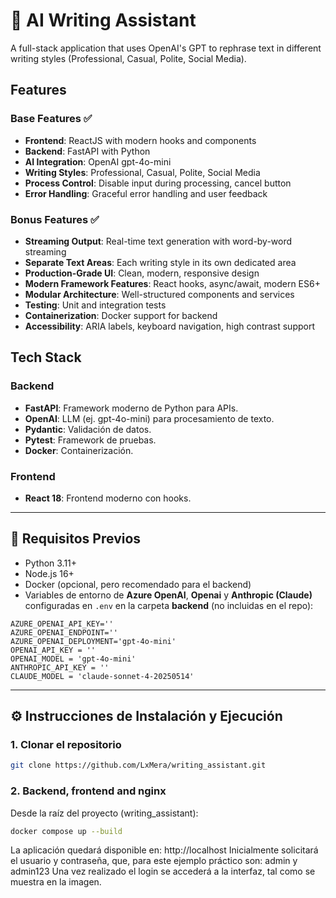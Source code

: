 # 📝 AI Writing Assistant

A full-stack application that uses OpenAI's GPT to rephrase text in different writing styles (Professional, Casual, Polite, Social Media).

## Features

### Base Features ✅
- **Frontend**: ReactJS with modern hooks and components
- **Backend**: FastAPI with Python
- **AI Integration**: OpenAI gpt-4o-mini
- **Writing Styles**: Professional, Casual, Polite, Social Media
- **Process Control**: Disable input during processing, cancel button
- **Error Handling**: Graceful error handling and user feedback

### Bonus Features ✅
- **Streaming Output**: Real-time text generation with word-by-word streaming
- **Separate Text Areas**: Each writing style in its own dedicated area
- **Production-Grade UI**: Clean, modern, responsive design
- **Modern Framework Features**: React hooks, async/await, modern ES6+
- **Modular Architecture**: Well-structured components and services
- **Testing**: Unit and integration tests
- **Containerization**: Docker support for backend
- **Accessibility**: ARIA labels, keyboard navigation, high contrast support

## Tech Stack

### Backend
- **FastAPI**: Framework moderno de Python para APIs.
- **OpenAI**: LLM (ej. gpt-4o-mini) para procesamiento de texto.
- **Pydantic**: Validación de datos.
- **Pytest**: Framework de pruebas.
- **Docker**: Containerización.

### Frontend
- **React 18**: Frontend moderno con hooks.

---

## 🔧 Requisitos Previos
- Python 3.11+  
- Node.js 16+  
- Docker (opcional, pero recomendado para el backend)  
- Variables de entorno de **Azure OpenAI**, **Openai** y **Anthropic (Claude)** configuradas en `.env` en la carpeta **backend** (no incluidas en el repo):

```env
AZURE_OPENAI_API_KEY=''
AZURE_OPENAI_ENDPOINT=''
AZURE_OPENAI_DEPLOYMENT='gpt-4o-mini'
OPENAI_API_KEY = ''
OPENAI_MODEL = 'gpt-4o-mini'
ANTHROPIC_API_KEY = ''
CLAUDE_MODEL = 'claude-sonnet-4-20250514'
```

---

## ⚙️ Instrucciones de Instalación y Ejecución

### 1. Clonar el repositorio
```bash
git clone https://github.com/LxMera/writing_assistant.git
```

### 2. Backend, frontend and nginx
Desde la raíz del proyecto (writing_assistant):

```bash
docker compose up --build
```
La aplicación quedará disponible en: http://localhost
Inicialmente solicitará el usuario y contraseña, que, para este ejemplo práctico son: admin y admin123
Una vez realizado el login se accederá a la interfaz, tal como se muestra en la imagen.
